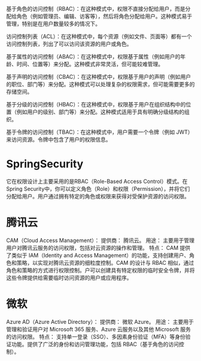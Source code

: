 基于角色的访问控制（RBAC）：在这种模式中，权限不直接分配给用户，而是分配给角色（例如管理员、编辑、访客等），然后将角色分配给用户。这种模式易于管理，特别是在用户数量较多的情况下。

访问控制列表（ACL）：在这种模式中，每个资源（例如文件、页面等）都有一个访问控制列表，列出了可以访问该资源的用户或角色。

基于属性的访问控制（ABAC）：在这种模式中，权限基于属性（例如用户的年龄、时间、位置等）来分配。这种模式非常灵活，但可能较难管理。

基于声明的访问控制（CBAC）：在这种模式中，权限基于用户的声明（例如用户的职位、部门等）来分配。这种模式可以处理复杂的权限需求，但可能需要更多的存储空间。

基于分级的访问控制（HBAC）：在这种模式中，权限基于用户在组织结构中的位置（例如用户的级别、部门等）来分配。这种模式适用于具有明确分级结构的组织。

基于令牌的访问控制（TBAC）：在这种模式中，用户需要一个令牌（例如 JWT）来访问资源。令牌中包含了用户的权限信息。

# SpringSecurity
它在权限设计上主要采用的是RBAC（Role-Based Access Control）模式。在Spring Security中，你可以定义角色（Role）和权限（Permission），并将它们分配给用户。用户通过拥有特定的角色或权限来获得对受保护资源的访问权限。

# 腾讯云
CAM（Cloud Access Management）：
提供商： 腾讯云。
用途： 主要用于管理用户对腾讯云服务的访问权限，包括对云资源的操作和管理。
特点： CAM 提供了类似于 IAM（Identity and Access Management）的功能，支持创建用户、角色和策略，以实现对腾讯云资源的细粒度控制。CAM 的设计与 RBAC 相似，通过角色和策略的方式进行权限控制。户可以创建具有特定权限的临时安全令牌，并将这些令牌提供给需要临时访问资源的用户或应用程序。

# 微软
Azure AD（Azure Active Directory）：
提供商： 微软 Azure。
用途： 主要用于管理和验证用户对 Microsoft 365 服务、Azure 云服务以及其他 Microsoft 服务的访问权限。
特点： 支持单一登录（SSO）、多因素身份验证（MFA）等身份验证功能。提供了广泛的身份和访问管理功能，包括 RBAC（基于角色的访问控制）。